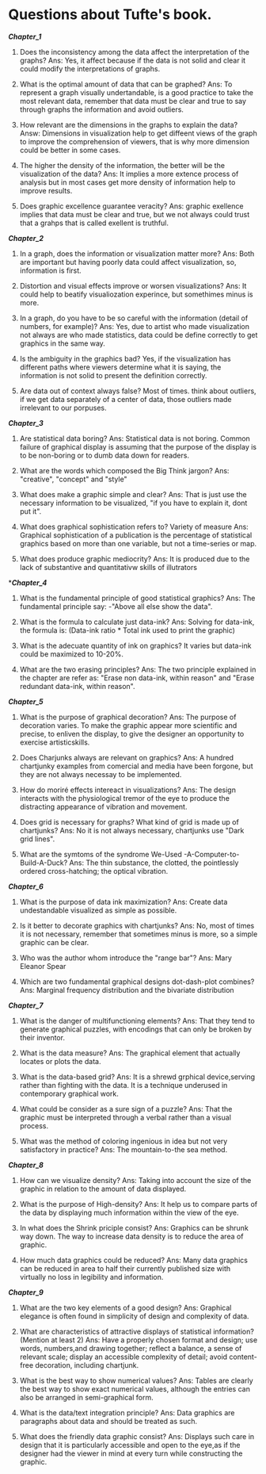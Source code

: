 # Questions about Tufte's book.

***Chapter_1***

1. Does the inconsistency among the data affect the interpretation of the graphs?
Ans: Yes, it affect because if the data is not solid and clear it could modify the interpretations of graphs.

2. What is the optimal amount of data that can be graphed?
Ans: To represent a graph visually undertandable, is a good practice to take the most relevant data, remember that data must be clear and true to say through graphs the information and avoid outliers.
 
3. How relevant are the dimensions in the graphs to explain the data?
Answ: Dimensions in visualization help to get diffeent views of the graph to improve the comprehension of viewers, that is why more dimension could be better in some cases.

4. The higher the density of the information, the better will be the visualization of the data?
Ans: It implies a more extence process of analysis but in most cases get more density of information help to improve results.

5. Does graphic excellence guarantee veracity?
Ans: graphic exellence implies that data must be clear and true, but we not always could trust that a grahps that is called exellent is truthful.


***Chapter_2***

1. In a graph, does the information or visualization matter more?
Ans: Both are important but having poorly data could affect visualization, so, information is first.  

2. Distortion and visual effects improve or worsen visualizations?
Ans: It could help to beatify visualiozation experince, but somethimes minus is more.

3. In a graph, do you have to be so careful with the information (detail of numbers, for example)?
Ans: Yes, due to artist who made visualization not always are who made statistics, data could be define correctly to get graphics in the same way.

4. Is the ambiguity in the graphics bad?
Yes, if the visualization has different paths where viewers determine what it is saying, the information is not solid to present the definition correctly.

5. Are data out of context always false?
Most of times. think about outliers, if we get data separately of a center of data, those outliers made irrelevant to our porpuses.


***Chapter_3***
1. Are statistical data boring?
Ans: Statistical data is not boring. Common failure of graphical display is assuming that the purpose of the display is to be non-boring or to dumb data down for readers.

2. What are the words which composed the Big Think jargon?
Ans: "creative", "concept" and "style"

3. What does make a graphic simple and clear? 
Ans: That is just use the necessary information to be visualized, "if you have to explain it, dont put it".

4. What does graphical sophistication refers to? Variety of measure
Ans: Graphical sophistication of a publication is the percentage of statistical graphics based on more than one variable, but not a time-series or map.

5. What does produce graphic mediocrity?
Ans: It is produced due to the lack of substantive and quantitativw skills of illutrators


****Chapter_4***
1. What is the fundamental principle of good statistical graphics? 
Ans: The fundamental principle say: -"Above all else show the data".

2. What is the formula to calculate just data-ink? 
Ans: Solving for data-ink, the formula is: (Data-ink ratio * Total ink used to print the graphic)

3. What is the adecuate quantity of ink on graphics?
It varies but data-ink could be maximized to 10-20%.

4. What are the two erasing principles?
Ans: The two principle explained in the chapter are refer as: "Erase non data-ink, within reason" and "Erase redundant data-ink, within reason".


***Chapter_5***

1. What is the purpose of graphical decoration?
Ans: The purpose of decoration varies. To make the graphic appear more scientific and precise, to enliven the display, to give the designer an opportunity to exercise artisticskills.

2. Does Charjunks always are relevant on graphics?
Ans: A hundred chartjunky examples from comercial and media have been forgone, but they are not always necessay to be implemented.

3. How do moriré effects intereact in visualizations?
Ans: The design interacts with the physiological tremor of the eye to produce the distracting appearance of vibration and movement.

4. Does grid is necessary for graphs? What kind of grid is made up of chartjunks? 
Ans: No it is not always necessary, chartjunks use "Dark grid lines".

5. What are the symtoms of the syndrome We-Used -A-Computer-to-Build-A-Duck?
Ans: The thin substance, the clotted, the pointlessly ordered cross-hatching; the optical vibration.


***Chapter_6***
1. What is the purpose of data ink maximization?
Ans: Create data undestandable visualized as simple as possible.

2. Is it better to decorate graphics with chartjunks?
Ans: No, most of times it is not necessary, remember that sometimes minus is more, so a simple graphic can be clear.

3. Who was the author whom introduce the "range bar"?
Ans: Mary Eleanor Spear 

4. Which are two fundamental graphical designs dot-dash-plot combines?
Ans: Marginal frequency distribution and the bivariate distribution


***Chapter_7***
1. What is the danger of multifunctioning elements?
Ans: That they tend to generate graphical puzzles, with encodings that can only be broken by their inventor.

2. What is the data measure?
Ans: The graphical element that actually locates or plots the data.

3. What is the data-based grid?
Ans: It is a shrewd grphical device,serving rather than fighting with the data. It is a technique underused in contemporary graphical work.

4. What could be consider as a sure sign of a puzzle?
Ans: That the graphic must be interpreted through a verbal rather than a visual process.

5. What was the method of coloring ingenious in idea but not very satisfactory in practice?
Ans: The mountain-to-the sea method.


***Chapter_8***
1. How can we visualize density?
Ans: Taking into account the size of the graphic in relation to the amount of data displayed.

2. What is the purpose of High-density?
Ans: It help us to compare parts of the data by displaying much information within the view of the eye.

3. In what does the Shrink priciple consist?
Ans: Graphics can be shrunk way down. The way to increase data density is to reduce the area of graphic.

4. How much data graphics could be reduced?
Ans: Many data graphics can be reduced in area to half their currently published size with virtually no loss in legibility and information.



***Chapter_9***

1. What are the two key elements of a good design?
Ans: Graphical elegance is often found in simplicity of design and complexity of data.

2. What are characteristics of attractive displays of statistical information? (Mention at least 2)
Ans: Have a properly chosen format and design; use words, numbers,and drawing together; reflect a balance, a sense of relevant scale; display an accessible complexity of detail; avoid content-free decoration, including chartjunk.
  
3. What is the best way to show numerical values?
Ans: Tables are clearly the best way to show exact numerical values, although the entries can also be arranged in semi-graphical form.

4. What is the data/text integration principle?
Ans: Data graphics are paragraphs about data and should be treated as such.

5. What does the friendly data graphic consist?
Ans: Displays such care in design that it is particularly accessible and open to the eye,as if the designer had the viewer in mind at every turn while constructing the graphic.


